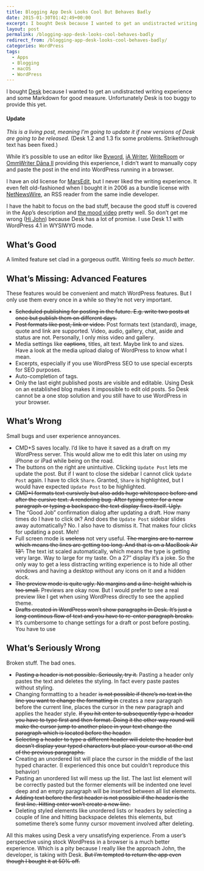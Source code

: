 ```yaml
---
title: Blogging App Desk Looks Cool But Behaves Badly
date: 2015-01-30T01:42:49+00:00
excerpt: I bought Desk because I wanted to get an undistracted writing experience and some Markdown for good measure. Unfortunately Desk is too buggy to provide this yet.
layout: post
permalink: /blogging-app-desk-looks-cool-behaves-badly
redirect_from: /blogging-app-desk-looks-cool-behaves-badly/
categories: WordPress
tags:
  - Apps
  - Blogging
  - macOS
  - WordPress
---
```

I bought [Desk](https://desk.pm/) because I wanted to get an undistracted writing experience and some Markdown for good measure. Unfortunately Desk is too buggy to provide this yet.

#### Update

_This is a living post, meaning I’m going to update it if new versions of Desk are going to be released._ (Desk 1.2 and 1.3 fix some problems. Strikethrough text has been fixed.)

While it’s possible to use an editor like [Byword](https://itunes.apple.com/us/app/byword/id420212497?mt=12), [iA Writer](https://itunes.apple.com/us/app/ia-writer/id775737590?mt=12), [WriteRoom](https://itunes.apple.com/us/app/writeroom/id417967324?mt=12) or [OmmWriter Dāna II](https://itunes.apple.com/us/app/ommwriter-dana-ii/id412347921?mt=12) providing this experience, I didn’t want to manually copy and paste the post in the end into WordPress running in a browser.

I have an old license for [MarsEdit](https://www.red-sweater.com/marsedit/), but I never liked the writing experience. It even felt old-fashioned when I bought it in 2006 as a bundle license with [NetNewsWire](http://www.netnewswireapp.com/), an RSS reader from the same indie developer.

I have the habit to focus on the bad stuff, because the good stuff is covered in the App’s description and [the mood video](https://vimeo.com/105360935) pretty well. So don’t get me wrong ([Hi John](https://john.do/shitty-2/ "The developer of Desk writing about harsh feelings when receiving strong critique.")) because Desk has a lot of promise. I use Desk 1.1 with WordPress 4.1 in WYSIWYG mode.

## What’s Good

A limited feature set clad in a gorgeous outfit. Writing feels _so much better_.

## What’s Missing: Advanced Features

These features would be convenient and match WordPress features. But I only use them every once in a while so they’re not very important.

  * ~~Scheduled publishing for posting in the future. E.g. write two posts at once but publish them on different days.~~
  * ~~Post formats like post, link or video.~~ Post formats text (standard), image, quote and link are supported. Video, audio, gallery, chat, aside and status are not. Personally, I only miss video and gallery.
  * Media settings like ~~captions~~, titles, alt text. Maybe link to and sizes. Have a look at the media upload dialog of WordPress to know what I mean.
  * Excerpts, especially if you use WordPress SEO to use special excerpts for SEO purposes.
  * Auto-completion of tags.
  * Only the last eight published posts are visible and editable. Using Desk on an established blog makes it impossible to edit old posts. So Desk cannot be a one stop solution and you still have to use WordPress in your browser.

## What’s Wrong

Small bugs and user experience annoyances.

  * CMD+S saves locally. I’d like to have it saved as a draft on my WordPress server. This would allow me to edit this later on using my iPhone or iPad while being on the road.
  * The buttons on the right are unintuitive. Clicking `Update Post` lets me update the post. But if I want to close the sidebar I cannot click `Update Post` again. I have to click `Share`. Granted, `Share` is highlighted, but I would have expected `Update Post` to be highlighted.
  * ~~CMD+I formats text cursively but also adds huge whitespace before and after the cursive text. A rendering bug. After typing enter for a new paragraph or typing a backspace the text display fixes itself. Ugly.~~
  * The “Good Job” confirmation dialog after updating a draft. How many times do I have to click `OK`? And does the `Update Post` sidebar slides away automatically? No. I also have to dismiss it. That makes four clicks for updating a post. Meh!
  * Full screen mode is ~~useless~~ not very useful. ~~The margins are to narrow which means the lines are getting too long. And that is on a MacBook Air 13”.~~ The text ist scaled automatically, which means the type is getting very large. Way to large for my taste. On a 27” display it’s a joke. So the only way to get a less distracting writing experience is to hide all other windows and having a desktop without any icons on it and a hidden dock.
  * ~~The preview mode is quite ugly. No margins and a line-height which is too small.~~ Previews are okay now. But I would prefer to see a real preview like I get when using WordPress directly to see the applied theme.
  * ~~Drafts created in WordPress won’t show paragraphs in Desk. It’s just a long continous flow of text and you have to re-enter paragraph breaks.~~
  * It’s cumbersome to change settings for a draft or post before posting. You have to use

## What’s Seriously Wrong

Broken stuff. The bad ones.

  * ~~Pasting a header is not possible. Seriously, try it.~~ Pasting a header only pastes the text and deletes the styling. In fact every paste pastes without styling.
  * Changing formatting to a header ~~is not possible if there’s no text in the line you want to change the formatting in~~ creates a new paragraph before the current line, places the cursor in the new paragraph and applies the header style. ~~If you hit enter to subsequently type a header you have to type first and then format. Doing it the other way round will make the cursor jump to another place in your text change the paragraph which is located before the header.~~
  * ~~Selecting a header to type a different header will delete the header but doesn’t display your typed characters but place your cursor at the end of the previous paragraphs.~~
  * Creating an unordered list will place the cursor in the middle of the last hyped character. (I experienced this once but couldn’t reproduce this behavior)
  * Pasting an unordered list will mess up the list. The last list element will be correctly pasted but the former elements will be indented one level deep and an empty paragraph will be inserted between all list elements.
  * ~~Adding text before the first header is not possible if the header is the first line. Hitting enter won’t create a new line.~~
  * Deleting styled elements like unordered lists or headers by selecting a couple of line and hitting backspace deletes this elements, but sometime there’s some funny cursor movement involved after deleting.

All this makes using Desk a very unsatisfying experience. From a user’s perspective using stock WordPress in a browser is a much better experience. Which is a pity because I really like the approach John, the developer, is taking with Desk. ~~But I’m tempted to return the app even though I bought it at 50% off.~~